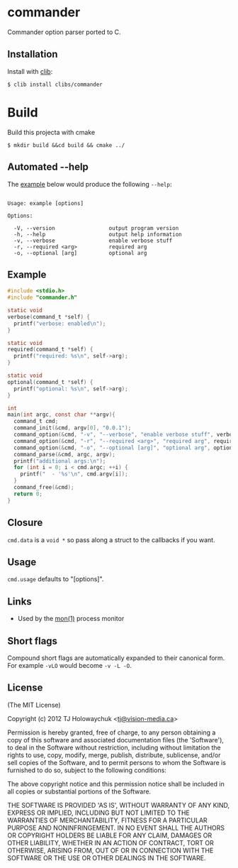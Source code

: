 # commander

  Commander option parser ported to C.

## Installation

  Install with [clib](https://github.com/clibs/clib):

```
$ clib install clibs/commander
```

# Build
  Build this projecta with cmake

```
$ mkdir build &&cd build && cmake ../
```

## Automated --help

  The [example](#example) below would produce the following `--help`:

```

Usage: example [options]

Options:

  -V, --version                 output program version
  -h, --help                    output help information
  -v, --verbose                 enable verbose stuff
  -r, --required <arg>          required arg
  -o, --optional [arg]          optional arg

```

## Example

```c
#include <stdio.h>
#include "commander.h"

static void
verbose(command_t *self) {
  printf("verbose: enabled\n");
}

static void
required(command_t *self) {
  printf("required: %s\n", self->arg);
}

static void
optional(command_t *self) {
  printf("optional: %s\n", self->arg);
}

int
main(int argc, const char **argv){
  command_t cmd;
  command_init(&cmd, argv[0], "0.0.1");
  command_option(&cmd, "-v", "--verbose", "enable verbose stuff", verbose);
  command_option(&cmd, "-r", "--required <arg>", "required arg", required);
  command_option(&cmd, "-o", "--optional [arg]", "optional arg", optional);
  command_parse(&cmd, argc, argv);
  printf("additional args:\n");
  for (int i = 0; i < cmd.argc; ++i) {
    printf("  - '%s'\n", cmd.argv[i]);
  }
  command_free(&cmd);
  return 0;
}
```

## Closure

  `cmd.data` is a `void *` so pass along a struct to the callbacks if you want.

## Usage

  `cmd.usage` defaults to "[options]".

## Links

  - Used by the [mon(1)](https://github.com/visionmedia/mon/blob/master/src/mon.c) process monitor

## Short flags

  Compound short flags are automatically expanded to their canonical form. For example `-vLO` would
  become `-v -L -O`.

## License

(The MIT License)

Copyright (c) 2012 TJ Holowaychuk &lt;tj@vision-media.ca&gt;

Permission is hereby granted, free of charge, to any person obtaining
a copy of this software and associated documentation files (the
'Software'), to deal in the Software without restriction, including
without limitation the rights to use, copy, modify, merge, publish,
distribute, sublicense, and/or sell copies of the Software, and to
permit persons to whom the Software is furnished to do so, subject to
the following conditions:

The above copyright notice and this permission notice shall be
included in all copies or substantial portions of the Software.

THE SOFTWARE IS PROVIDED 'AS IS', WITHOUT WARRANTY OF ANY KIND,
EXPRESS OR IMPLIED, INCLUDING BUT NOT LIMITED TO THE WARRANTIES OF
MERCHANTABILITY, FITNESS FOR A PARTICULAR PURPOSE AND NONINFRINGEMENT.
IN NO EVENT SHALL THE AUTHORS OR COPYRIGHT HOLDERS BE LIABLE FOR ANY
CLAIM, DAMAGES OR OTHER LIABILITY, WHETHER IN AN ACTION OF CONTRACT,
TORT OR OTHERWISE, ARISING FROM, OUT OF OR IN CONNECTION WITH THE
SOFTWARE OR THE USE OR OTHER DEALINGS IN THE SOFTWARE.

